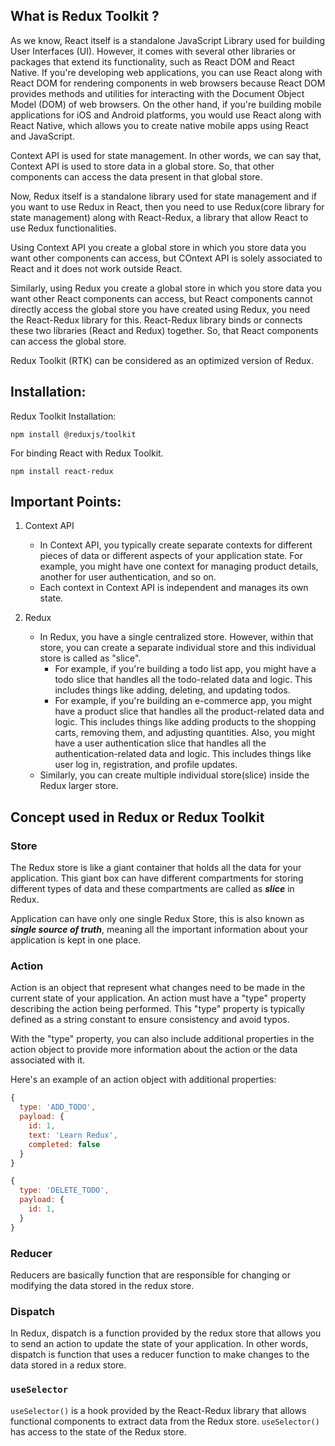 ## What is Redux Toolkit ?
As we know, React itself is a standalone JavaScript Library used for building User Interfaces (UI). However, it comes with several other libraries or packages that extend its functionality, such as React DOM and React Native. If you're developing web applications, you can use React along with React DOM for rendering components in web browsers because React DOM provides methods and utilities for interacting with the Document Object Model (DOM) of web browsers. On the other hand, if you're building mobile applications for iOS and Android platforms, you would use React along with React Native, which allows you to create native mobile apps using React and JavaScript.

Context API is used for state management. In other words, we can say that, Context API is used to store data in a global store. So, that other components can access the data present in that global store.

Now, Redux itself is a standalone library used for state management and if you want to use Redux in React, then you need to use Redux(core library for state management) along with React-Redux, a library that allow React to use Redux functionalities.

Using Context API you create a global store in which you store data you want other components can access, but COntext API is solely associated to React and it does not work outside React.

Similarly, using Redux you create a global store in which you store data you want other React components can access, but React components cannot directly access the global store you have created using Redux, you need the React-Redux library for this. React-Redux library binds or connects these two libraries (React and Redux) together. So, that React components can access the global store.

Redux Toolkit (RTK) can be considered as an optimized version of Redux.

## Installation:
Redux Toolkit Installation:
```
npm install @reduxjs/toolkit
```

For binding React with Redux Toolkit.
```
npm install react-redux
```

## Important Points:
1. Context API
    * In Context API, you typically create separate contexts for different pieces of data or different aspects of your application state. For example, you might have one context for managing product details, another for user authentication, and so on.
    * Each context in Context API is independent and manages its own state.

2. Redux
    * In Redux, you have a single centralized store. However, within that store, you can create a separate individual store and this individual store is called as "slice".
        * For example, if you're building a todo list app, you might have a todo slice that handles all the todo-related data and logic. This includes things like adding, deleting, and updating todos.
        * For example, if you're building an e-commerce app, you might have a product slice that handles all the product-related data and logic. This includes things like adding products to the shopping carts, removing them, and adjusting quantities. Also, you might have a user authentication slice that handles all the authentication-related data and logic. This includes things like user log in, registration, and profile updates.
    * Similarly, you can create multiple individual store(slice) inside the Redux larger store.

## Concept used in Redux or Redux Toolkit
### Store
The Redux store is like a giant container that holds all the data for your application. This giant box can have different compartments for storing different types of data and these compartments are called as ***slice*** in Redux.

Application can have only one single Redux Store, this is also known as ***single source of truth***, meaning all the important information about your application is kept in one place.

### Action
Action is an object that represent what changes need to be made in the current state of your application. An action must have a "type" property describing the action being performed. This "type" property is typically defined as a string constant to ensure consistency and avoid typos.

With the "type" property, you can also include additional properties in the action object to provide more information about the action or the data associated with it.

Here's an example of an action object with additional properties:
```javascript
{
  type: 'ADD_TODO',
  payload: {
    id: 1,
    text: 'Learn Redux',
    completed: false
  }
}
```
```javascript
{
  type: 'DELETE_TODO',
  payload: {
    id: 1,
  }
}
```

### Reducer
Reducers are basically function that are responsible for changing or modifying the data stored in the redux store.

### Dispatch
In Redux, dispatch is a function provided by the redux store that allows you to send an action to update the state of your application. In other words, dispatch is function that uses a reducer function to make changes to the data stored in a redux store.

### `useSelector`
`useSelector()` is a hook provided by the React-Redux library that allows functional components to extract data from the Redux store. `useSelector()` has access to the state of the Redux store. 